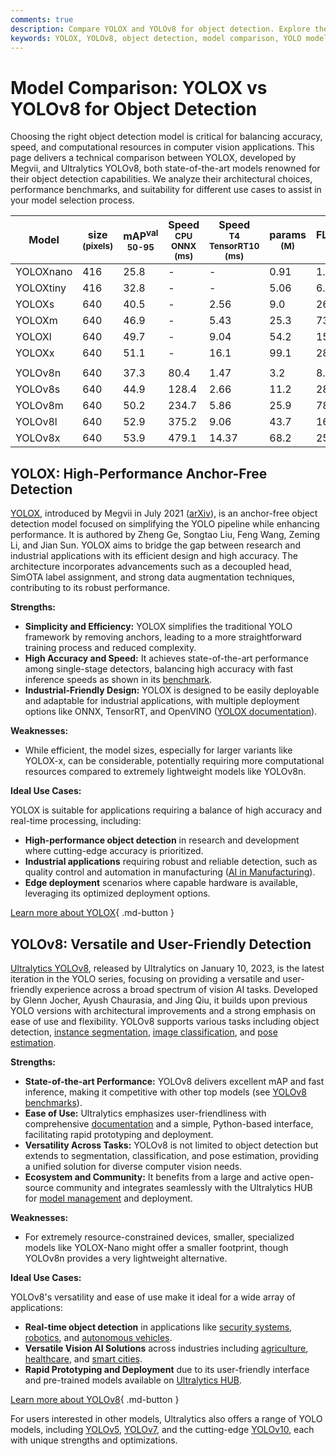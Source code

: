 ```yaml
---
comments: true
description: Compare YOLOX and YOLOv8 for object detection. Explore their strengths, weaknesses, and benchmarks to make the best model choice for your needs.
keywords: YOLOX, YOLOv8, object detection, model comparison, YOLO models, computer vision, machine learning, performance benchmarks, YOLO architecture
---
```


# Model Comparison: YOLOX vs YOLOv8 for Object Detection

Choosing the right object detection model is critical for balancing accuracy, speed, and computational resources in computer vision applications. This page delivers a technical comparison between YOLOX, developed by Megvii, and Ultralytics YOLOv8, both state-of-the-art models renowned for their object detection capabilities. We analyze their architectural choices, performance benchmarks, and suitability for different use cases to assist in your model selection process.

<script async src="https://cdn.jsdelivr.net/npm/chart.js"></script>
<script defer src="../../javascript/benchmark.js"></script>

<canvas id="modelComparisonChart" width="1024" height="400" active-models='["YOLOX", "YOLOv8"]'></canvas>

| Model     | size<br><sup>(pixels) | mAP<sup>val<br>50-95 | Speed<br><sup>CPU ONNX<br>(ms) | Speed<br><sup>T4 TensorRT10<br>(ms) | params<br><sup>(M) | FLOPs<br><sup>(B) |
| --------- | --------------------- | -------------------- | ------------------------------ | ----------------------------------- | ------------------ | ----------------- |
| YOLOXnano | 416                   | 25.8                 | -                              | -                                   | 0.91               | 1.08              |
| YOLOXtiny | 416                   | 32.8                 | -                              | -                                   | 5.06               | 6.45              |
| YOLOXs    | 640                   | 40.5                 | -                              | 2.56                                | 9.0                | 26.8              |
| YOLOXm    | 640                   | 46.9                 | -                              | 5.43                                | 25.3               | 73.8              |
| YOLOXl    | 640                   | 49.7                 | -                              | 9.04                                | 54.2               | 155.6             |
| YOLOXx    | 640                   | 51.1                 | -                              | 16.1                                | 99.1               | 281.9             |
|           |                       |                      |                                |                                     |                    |                   |
| YOLOv8n   | 640                   | 37.3                 | 80.4                           | 1.47                                | 3.2                | 8.7               |
| YOLOv8s   | 640                   | 44.9                 | 128.4                          | 2.66                                | 11.2               | 28.6              |
| YOLOv8m   | 640                   | 50.2                 | 234.7                          | 5.86                                | 25.9               | 78.9              |
| YOLOv8l   | 640                   | 52.9                 | 375.2                          | 9.06                                | 43.7               | 165.2             |
| YOLOv8x   | 640                   | 53.9                 | 479.1                          | 14.37                               | 68.2               | 257.8             |

## YOLOX: High-Performance Anchor-Free Detection

[YOLOX](https://github.com/Megvii-BaseDetection/YOLOX), introduced by Megvii in July 2021 ([arXiv](https://arxiv.org/abs/2107.08430)), is an anchor-free object detection model focused on simplifying the YOLO pipeline while enhancing performance. It is authored by Zheng Ge, Songtao Liu, Feng Wang, Zeming Li, and Jian Sun. YOLOX aims to bridge the gap between research and industrial applications with its efficient design and high accuracy. The architecture incorporates advancements such as a decoupled head, SimOTA label assignment, and strong data augmentation techniques, contributing to its robust performance.

**Strengths:**

- **Simplicity and Efficiency:** YOLOX simplifies the traditional YOLO framework by removing anchors, leading to a more straightforward training process and reduced complexity.
- **High Accuracy and Speed:** It achieves state-of-the-art performance among single-stage detectors, balancing high accuracy with fast inference speeds as shown in its [benchmark](https://github.com/Megvii-BaseDetection/YOLOX#benchmark).
- **Industrial-Friendly Design:** YOLOX is designed to be easily deployable and adaptable for industrial applications, with multiple deployment options like ONNX, TensorRT, and OpenVINO ([YOLOX documentation](https://yolox.readthedocs.io/en/latest/)).

**Weaknesses:**

- While efficient, the model sizes, especially for larger variants like YOLOX-x, can be considerable, potentially requiring more computational resources compared to extremely lightweight models like YOLOv8n.

**Ideal Use Cases:**

YOLOX is suitable for applications requiring a balance of high accuracy and real-time processing, including:

- **High-performance object detection** in research and development where cutting-edge accuracy is prioritized.
- **Industrial applications** requiring robust and reliable detection, such as quality control and automation in manufacturing ([AI in Manufacturing](https://www.ultralytics.com/solutions/ai-in-manufacturing)).
- **Edge deployment** scenarios where capable hardware is available, leveraging its optimized deployment options.

[Learn more about YOLOX](https://yolox.readthedocs.io/en/latest/){ .md-button }

## YOLOv8: Versatile and User-Friendly Detection

[Ultralytics YOLOv8](https://github.com/ultralytics/ultralytics), released by Ultralytics on January 10, 2023, is the latest iteration in the YOLO series, focusing on providing a versatile and user-friendly experience across a broad spectrum of vision AI tasks. Developed by Glenn Jocher, Ayush Chaurasia, and Jing Qiu, it builds upon previous YOLO versions with architectural improvements and a strong emphasis on ease of use and flexibility. YOLOv8 supports various tasks including object detection, [instance segmentation](https://www.ultralytics.com/glossary/instance-segmentation), [image classification](https://www.ultralytics.com/glossary/image-classification), and [pose estimation](https://docs.ultralytics.com/tasks/pose/).

**Strengths:**

- **State-of-the-art Performance:** YOLOv8 delivers excellent mAP and fast inference, making it competitive with other top models (see [YOLOv8 benchmarks](https://docs.ultralytics.com/models/yolov8/)).
- **Ease of Use:** Ultralytics emphasizes user-friendliness with comprehensive [documentation](https://docs.ultralytics.com/) and a simple, Python-based interface, facilitating rapid prototyping and deployment.
- **Versatility Across Tasks:** YOLOv8 is not limited to object detection but extends to segmentation, classification, and pose estimation, providing a unified solution for diverse computer vision needs.
- **Ecosystem and Community:** It benefits from a large and active open-source community and integrates seamlessly with the Ultralytics HUB for [model management](https://www.ultralytics.com/hub) and deployment.

**Weaknesses:**

- For extremely resource-constrained devices, smaller, specialized models like YOLOX-Nano might offer a smaller footprint, though YOLOv8n provides a very lightweight alternative.

**Ideal Use Cases:**

YOLOv8's versatility and ease of use make it ideal for a wide array of applications:

- **Real-time object detection** in applications like [security systems](https://www.ultralytics.com/blog/security-alarm-system-projects-with-ultralytics-yolov8), [robotics](https://www.ultralytics.com/glossary/robotics), and [autonomous vehicles](https://www.ultralytics.com/solutions/ai-in-automotive).
- **Versatile Vision AI Solutions** across industries including [agriculture](https://www.ultralytics.com/solutions/ai-in-agriculture), [healthcare](https://www.ultralytics.com/solutions/ai-in-healthcare), and [smart cities](https://www.ultralytics.com/blog/computer-vision-ai-in-smart-cities).
- **Rapid Prototyping and Deployment** due to its user-friendly interface and pre-trained models available on [Ultralytics HUB](https://www.ultralytics.com/hub).

[Learn more about YOLOv8](https://docs.ultralytics.com/models/yolov8/){ .md-button }

For users interested in other models, Ultralytics also offers a range of YOLO models, including [YOLOv5](https://docs.ultralytics.com/models/yolov5/), [YOLOv7](https://docs.ultralytics.com/models/yolov7/), and the cutting-edge [YOLOv10](https://docs.ultralytics.com/models/yolov10/), each with unique strengths and optimizations.
